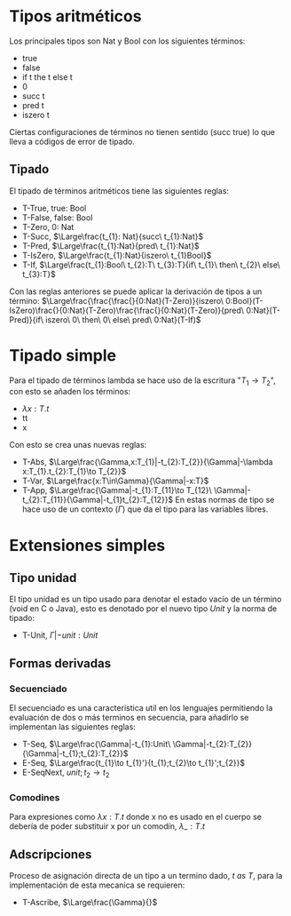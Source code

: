 # Tipos aritméticos
Los principales tipos son Nat y Bool con los siguientes términos:
- true
- false
- if t the t else t
- 0
- succ t
- pred t
- iszero t

Ciertas configuraciones de términos no tienen sentido (succ true) lo que lleva a códigos de error de tipado.
## Tipado
El tipado de términos aritméticos tiene las siguientes reglas:
- T-True, true: Bool
- T-False, false: Bool
- T-Zero, 0: Nat
- T-Succ, $\Large\frac{t_{1}: Nat}{succ\ t_{1}:Nat}$
- T-Pred, $\Large\frac{t_{1}:Nat}{pred\ t_{1}:Nat}$
- T-IsZero, $\Large\frac{t_{1}:Nat}{iszero\ t_{1}Bool}$
- T-If, $\Large\frac{t_{1}:Bool\ t_{2}:T\ t_{3}:T}{if\ t_{1}\ then\ t_{2}\ else\ t_{3}:T}$

Con las reglas anteriores se puede aplicar la derivación de tipos a un término:
$\Large\frac{\frac{\frac{}{0:Nat}(T-Zero)}{iszero\ 0:Bool}(T-IsZero)\frac{}{0:Nat}(T-Zero)\frac{\frac{}{0:Nat}(T-Zero)}{pred\ 0:Nat}(T-Pred)}{if\ iszero\ 0\ then\ 0\ else\ pred\ 0:Nat}(T-If)$

# Tipado simple
Para el tipado de términos lambda se hace uso de la escritura "$T_{1}\to T_{2}$", con esto se añaden los términos:
- $\lambda x:T.t$
- tt
- x

Con esto se crea unas nuevas reglas: 
- T-Abs, $\Large\frac{\Gamma,x:T_{1}|-t_{2}:T_{2}}{\Gamma|-\lambda x:T_{1}.t_{2}:T_{1}\to T_{2}}$
- T-Var, $\Large\frac{x:T\in\Gamma}{\Gamma|-x:T}$
- T-App, $\Large\frac{\Gamma|-t_{1}:T_{11}\to T_{12}\ \Gamma|-t_{2}:T_{11}}{\Gamma|-t_{1}t_{2}:T_{12}}$
En estas normas de tipo se hace uso de un contexto ($\Gamma$) que da el tipo para las variables libres. 
# Extensiones simples
## Tipo unidad
El tipo unidad es un tipo usado para denotar el estado vacío de un término (void en C o Java), esto es denotado por el nuevo tipo $Unit$ y la norma de tipado:
- T-Unit, $\Gamma|- unit:Unit$

## Formas derivadas
### Secuenciado
El secuenciado es una caracteristica util en los lenguajes permitiendo la evaluación de dos o más terminos en secuencia, para añadirlo se implementan las siguientes reglas:
- T-Seq, $\Large\frac{\Gamma|-t_{1}:Unit\ \Gamma|-t_{2}:T_{2}}{\Gamma|-t_{1};t_{2}:T_{2}}$
- E-Seq, $\Large\frac{t_{1}\to t_{1}'}{t_{1};t_{2}\to t_{1}';t_{2}}$
- E-SeqNext, $unit;t_{2}\to t_{2}$

### Comodines
Para expresiones como $\lambda x:T.t$ donde x no es usado en el cuerpo se debería de poder substituir x por un comodín, $\lambda\_:T.t$ 
## Adscripciones
Proceso de asignación directa de un tipo a un termino dado, $t\ as\ T$, para la implementación de esta mecanica se requieren:
- T-Ascribe, $\Large\frac{\Gamma}{}$